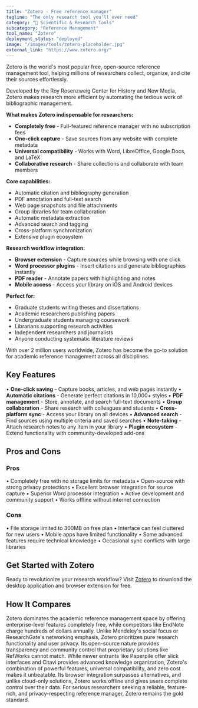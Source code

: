 ```yaml
---
title: "Zotero - Free reference manager"
tagline: "The only research tool you'll ever need"
category: "🔬 Scientific & Research Tools"
subcategory: "Reference Management"
tool_name: "Zotero"
deployment_status: "deployed"
image: "/images/tools/zotero-placeholder.jpg"
external_link: "https://www.zotero.org/"
---
```

Zotero is the world's most popular free, open-source reference management tool, helping millions of researchers collect, organize, and cite their sources effortlessly.

Developed by the Roy Rosenzweig Center for History and New Media, Zotero makes research more efficient by automating the tedious work of bibliographic management.

**What makes Zotero indispensable for researchers:**
- **Completely free** - Full-featured reference manager with no subscription fees
- **One-click capture** - Save sources from any website with complete metadata
- **Universal compatibility** - Works with Word, LibreOffice, Google Docs, and LaTeX
- **Collaborative research** - Share collections and collaborate with team members

**Core capabilities:**
- Automatic citation and bibliography generation
- PDF annotation and full-text search
- Web page snapshots and file attachments
- Group libraries for team collaboration
- Automatic metadata extraction
- Advanced search and tagging
- Cross-platform synchronization
- Extensive plugin ecosystem

**Research workflow integration:**
- **Browser extension** - Capture sources while browsing with one click
- **Word processor plugins** - Insert citations and generate bibliographies instantly
- **PDF reader** - Annotate papers with highlighting and notes
- **Mobile access** - Access your library on iOS and Android devices

**Perfect for:**
- Graduate students writing theses and dissertations
- Academic researchers publishing papers
- Undergraduate students managing coursework
- Librarians supporting research activities
- Independent researchers and journalists
- Anyone conducting systematic literature reviews

With over 2 million users worldwide, Zotero has become the go-to solution for academic reference management across all disciplines.

## Key Features

• **One-click saving** - Capture books, articles, and web pages instantly
• **Automatic citations** - Generate perfect citations in 10,000+ styles
• **PDF management** - Store, annotate, and search full-text documents
• **Group collaboration** - Share research with colleagues and students
• **Cross-platform sync** - Access your library on all devices
• **Advanced search** - Find sources using multiple criteria and saved searches
• **Note-taking** - Attach research notes to any item in your library
• **Plugin ecosystem** - Extend functionality with community-developed add-ons

## Pros and Cons

### Pros
• Completely free with no storage limits for metadata
• Open-source with strong privacy protections
• Excellent browser integration for source capture
• Superior Word processor integration
• Active development and community support
• Works offline without internet connection

### Cons
• File storage limited to 300MB on free plan
• Interface can feel cluttered for new users
• Mobile apps have limited functionality
• Some advanced features require technical knowledge
• Occasional sync conflicts with large libraries

## Get Started with Zotero

Ready to revolutionize your research workflow? Visit [Zotero](https://www.zotero.org/) to download the desktop application and browser extension for free.

## How It Compares

Zotero dominates the academic reference management space by offering enterprise-level features completely free, while competitors like EndNote charge hundreds of dollars annually. Unlike Mendeley's social focus or ResearchGate's networking emphasis, Zotero prioritizes pure research functionality and user privacy. Its open-source nature provides transparency and community control that proprietary solutions like RefWorks cannot match. While newer entrants like Paperpile offer slick interfaces and Citavi provides advanced knowledge organization, Zotero's combination of powerful features, universal compatibility, and zero cost makes it unbeatable. Its browser integration surpasses alternatives, and unlike cloud-only solutions, Zotero works offline and gives users complete control over their data. For serious researchers seeking a reliable, feature-rich, and privacy-respecting reference manager, Zotero remains the gold standard.
